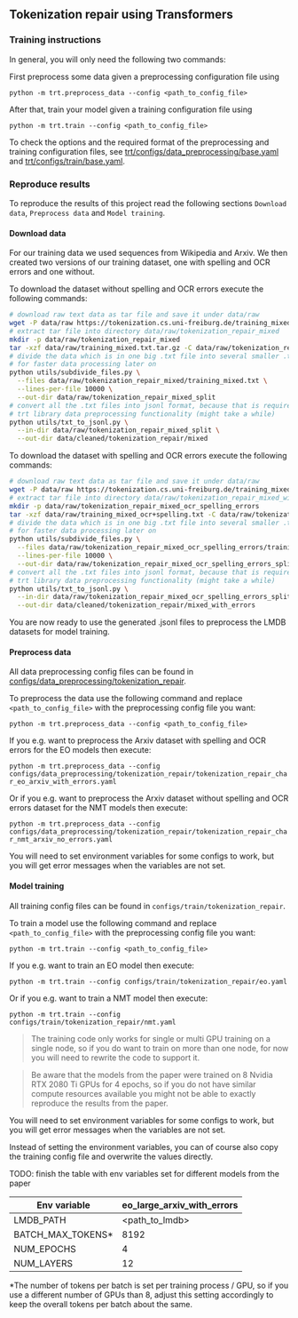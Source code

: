 ## Tokenization repair using Transformers

### Training instructions

In general, you will only need the following two commands:

First preprocess some data given a preprocessing configuration file using

`python -m trt.preprocess_data --config <path_to_config_file>`

After that, train your model given a training configuration file using

`python -m trt.train --config <path_to_config_file>`

To check the options and the required format of the preprocessing and training configuration files, 
see [trt/configs/data_preprocessing/base.yaml](../configs/data_preprocessing/base.yaml) and 
[trt/configs/train/base.yaml](../configs/train/base.yaml).

### Reproduce results

To reproduce the results of this project read the following sections `Download data`, `Preprocess data` and `Model training`.

#### Download data

For our training data we used sequences from Wikipedia and Arxiv. We then created two versions of our training dataset, 
one with spelling and OCR errors and one without.

To download the dataset without spelling and OCR errors execute the following commands:
```bash
# download raw text data as tar file and save it under data/raw
wget -P data/raw https://tokenization.cs.uni-freiburg.de/training_mixed.txt.tar.gz
# extract tar file into directory data/raw/tokenization_repair_mixed
mkdir -p data/raw/tokenization_repair_mixed
tar -xzf data/raw/training_mixed.txt.tar.gz -C data/raw/tokenization_repair_mixed
# divide the data which is in one big .txt file into several smaller .txt files
# for faster data processing later on
python utils/subdivide_files.py \
  --files data/raw/tokenization_repair_mixed/training_mixed.txt \
  --lines-per-file 10000 \
  --out-dir data/raw/tokenization_repair_mixed_split
# convert all the .txt files into jsonl format, because that is required by the
# trt library data preprocessing functionality (might take a while)
python utils/txt_to_jsonl.py \
  --in-dir data/raw/tokenization_repair_mixed_split \
  --out-dir data/cleaned/tokenization_repair/mixed
```

To download the dataset with spelling and OCR errors execute the following commands:
```bash
# download raw text data as tar file and save it under data/raw
wget -P data/raw https://tokenization.cs.uni-freiburg.de/training_mixed_ocr+spelling.txt.tar.gz
# extract tar file into directory data/raw/tokenization_repair_mixed_with_errors
mkdir -p data/raw/tokenization_repair_mixed_ocr_spelling_errors
tar -xzf data/raw/training_mixed_ocr+spelling.txt -C data/raw/tokenization_repair_mixed_ocr_spelling_errors
# divide the data which is in one big .txt file into several smaller .txt files
# for faster data processing later on
python utils/subdivide_files.py \
  --files data/raw/tokenization_repair_mixed_ocr_spelling_errors/training_mixed_ocr+spelling.txt \
  --lines-per-file 10000 \
  --out-dir data/raw/tokenization_repair_mixed_ocr_spelling_errors_split
# convert all the .txt files into jsonl format, because that is required by the
# trt library data preprocessing functionality (might take a while)
python utils/txt_to_jsonl.py \
  --in-dir data/raw/tokenization_repair_mixed_ocr_spelling_errors_split \
  --out-dir data/cleaned/tokenization_repair/mixed_with_errors
```

You are now ready to use the generated .jsonl files to preprocess the LMDB datasets for model training.

#### Preprocess data

All data preprocessing config files can be found in 
[configs/data_preprocessing/tokenization_repair](configs/data_preprocessing/tokenization_repair).

To preprocess the data use the following command and replace 
`<path_to_config_file>` with the preprocessing config file you want:

`python -m trt.preprocess_data --config <path_to_config_file>`

If you e.g. want to preprocess the Arxiv dataset with spelling and OCR errors for the EO models then execute:

`python -m trt.preprocess_data --config configs/data_preprocessing/tokenization_repair/tokenization_repair_char_eo_arxiv_with_errors.yaml`

Or if you e.g. want to preprocess the Arxiv dataset without spelling and OCR errors dataset for the NMT models then execute:

`python -m trt.preprocess_data --config configs/data_preprocessing/tokenization_repair/tokenization_repair_char_nmt_arxiv_no_errors.yaml`

You will need to set environment variables for some configs to work, but you will get error messages when the 
variables are not set.

#### Model training

All training config files can be found in 
`configs/train/tokenization_repair`.

To train a model use the following command and replace 
`<path_to_config_file>` with the preprocessing config file you want:

`python -m trt.train --config <path_to_config_file>`

If you e.g. want to train an EO model then execute:

`python -m trt.train --config configs/train/tokenization_repair/eo.yaml`

Or if you e.g. want to train a NMT model then execute:

`python -m trt.train --config configs/train/tokenization_repair/nmt.yaml`

> The training code only works for single or multi GPU training on a single node, so if you do want to train on
> more than one node, for now you will need to rewrite the code to support it.
 
> Be aware that the models from the paper were trained on 8 Nvidia RTX 2080 Ti GPUs for 4 epochs, 
> so if you do not have similar compute resources available you might not be able to exactly reproduce the 
> results from the paper.

You will need to set environment variables for some configs to work, but you will get error messages when 
the variables are not set.

Instead of setting the environment variables, you can of course also copy the training config file 
and overwrite the values directly.

TODO: finish the table with env variables set for different models from the paper

| Env variable      | eo_large_arxiv_with_errors | 
|-------------------|----------------------------|
| LMDB_PATH         | <path_to_lmdb>             |
| BATCH_MAX_TOKENS* | 8192                       |
| NUM_EPOCHS        | 4                          | 
| NUM_LAYERS        | 12                         |

*The number of tokens per batch is set per training process / GPU, so if you use a different number of 
GPUs than 8, adjust this setting accordingly to keep the overall tokens per batch about the same.
